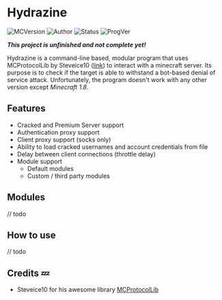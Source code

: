 # Hydrazine

![MCVersion](https://img.shields.io/badge/Minecraft%20version-1.8-orange.svg)
![Author](https://img.shields.io/badge/Author-xTACTIXzZ-yellow.svg)
![Status](https://img.shields.io/badge/Status-Alpha-red.svg)
![ProgVer](https://img.shields.io/badge/Program%20version-1.0-blue.svg)



***This project is unfinished and not complete yet!***

Hydrazine is a command-line based, modular program that uses MCProtocolLib by Steveice10 ([link](https://github.com/Steveice10/MCProtocolLib)) to interact with a minecraft server. Its purpose is to check if the target is able to withstand a bot-based denial of service attack. Unfortunately, the program doesn't work with any other version except *Minecraft 1.8*.


## Features
* Cracked and Premium Server support
* Authentication proxy support
* Client proxy support (socks only)
* Ability to load cracked usernames and account credentials from file
* Delay between client connections (throttle delay)
* Module support
  * Default modules
  * Custom / third party modules


## Modules
// todo

## How to use
// todo

## Credits :zzz:

* Steveice10 for his awesome library [MCProtocolLib](https://github.com/Steveice10/MCProtocolLib)
